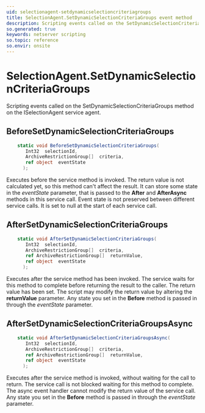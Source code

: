 ```yaml
---
uid: selectionagent-setdynamicselectioncriteriagroups
title: SelectionAgent.SetDynamicSelectionCriteriaGroups event method
description: Scripting events called on the SetDynamicSelectionCriteriaGroups method on the SelectionAgent service agent.
so.generated: true
keywords: netserver scripting
so.topic: reference
so.envir: onsite
---
```

# SelectionAgent.SetDynamicSelectionCriteriaGroups

Scripting events called on the <see cref='M:ISelectionAgent.SetDynamicSelectionCriteriaGroups'>SetDynamicSelectionCriteriaGroups</see> method on the <see cref='ISelectionAgent'>ISelectionAgent</see>  service agent.

## BeforeSetDynamicSelectionCriteriaGroups
```cs
    static void BeforeSetDynamicSelectionCriteriaGroups(
       Int32  selectionId,
       ArchiveRestrictionGroup[]  criteria,
       ref object  eventState
      );
```
Executes before the service method is invoked.
The return value is not calculated yet, so this method can't affect the result.
It can store some state in the *eventState* parameter, that is passed to the **After** and **AfterAsync** methods in this service call.
Event state is not preserved between different service calls. It is set to null at the start of each service call.
## AfterSetDynamicSelectionCriteriaGroups
```cs
    static void AfterSetDynamicSelectionCriteriaGroups(
       Int32  selectionId,
       ArchiveRestrictionGroup[]  criteria,
       ref ArchiveRestrictionGroup[]  returnValue,
       ref object  eventState
      );
```
Executes after the service method has been invoked. The service waits for this method to complete before returning the result to the caller.
The return value has been set. The script may modify the return value by altering the **returnValue** parameter.
Any state you set in the **Before** method is passed in through the *eventState* parameter.
## AfterSetDynamicSelectionCriteriaGroupsAsync
```cs
    static void AfterSetDynamicSelectionCriteriaGroupsAsync(
       Int32  selectionId,
       ArchiveRestrictionGroup[]  criteria,
       ref ArchiveRestrictionGroup[]  returnValue,
       ref object  eventState
      );
```
Executes after the service method is invoked, without waiting for the call to return.
The service call is not blocked waiting for this method to complete.
The async event handler cannot modify the return value of the service call.
Any state you set in the **Before** method is passed in through the *eventState* parameter.

